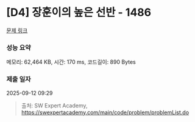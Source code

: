 # [D4] 장훈이의 높은 선반 - 1486 

[문제 링크](https://swexpertacademy.com/main/code/problem/problemDetail.do?contestProbId=AV2b7Yf6ABcBBASw) 

### 성능 요약

메모리: 62,464 KB, 시간: 170 ms, 코드길이: 890 Bytes

### 제출 일자

2025-09-12 09:29



> 출처: SW Expert Academy, https://swexpertacademy.com/main/code/problem/problemList.do